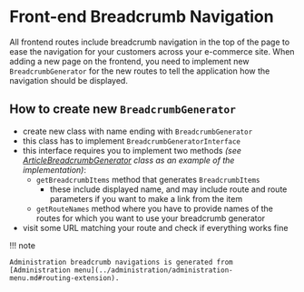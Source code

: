 # Front-end Breadcrumb Navigation

All frontend routes include breadcrumb navigation in the top of the page to ease the navigation for your customers across your e-commerce site.
When adding a new page on the frontend, you need to implement new `BreadcrumbGenerator` for the new routes to tell the application how the navigation should be displayed.

## How to create new `BreadcrumbGenerator`

-   create new class with name ending with `BreadcrumbGenerator`
-   this class has to implement `BreadcrumbGeneratorInterface`
-   this interface requires you to implement two methods _(see [ArticleBreadcrumbGenerator](https://github.com/shopsys/shopsys/blob/master/packages/framework/src/Model/Article/ArticleBreadcrumbGenerator.php) class as an example of the implementation)_:
    -   `getBreadcrumbItems` method that generates `BreadcrumbItems`
        -   these include displayed name, and may include route and route parameters if you want to make a link from the item
    -   `getRouteNames` method where you have to provide names of the routes for which you want to use your breadcrumb generator
-   visit some URL matching your route and check if everything works fine

!!! note

    Administration breadcrumb navigations is generated from [Administration menu](../administration/administration-menu.md#routing-extension).
